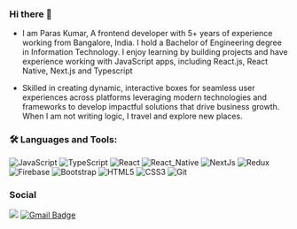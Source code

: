 ### Hi there 👋


- I am Paras Kumar, A frontend developer with 5+ years of experience working from Bangalore, India. I hold a Bachelor of Engineering degree in Information Technology. I enjoy learning by building projects and have experience working with JavaScript apps, including React.js, React Native,  Next.js and Typescript

 - Skilled in creating dynamic, interactive boxes for seamless user experiences across platforms leveraging modern technologies and frameworks to develop impactful solutions that drive business growth. When I am not writing logic, I travel and explore new places.



### 🛠️ Languages and Tools:

![JavaScript](https://img.shields.io/badge/-JavaScript-black?style=flat-square&logo=javascript)
![TypeScript](https://img.shields.io/badge/-Typescript-black?style=flat-square&logo=typescript)
![React](https://img.shields.io/badge/-React-black?style=flat-square&logo=react)
![React_Native](https://img.shields.io/badge/-ReactNative-black?style=flat-square&logo=react)
![NextJs](https://img.shields.io/badge/-Nextjs-black?style=flat-square&logo=nextjs)
![Redux](https://img.shields.io/badge/-Redux-black?style=flat-square&logo=Redux)
![Firebase](https://img.shields.io/badge/-Firebase-black?style=flat-square&logo=Firebase)
![Bootstrap](https://img.shields.io/badge/-Bootstrap-black?style=flat-square&logo=bootstrap)
![HTML5](https://img.shields.io/badge/-HTML5-black?style=flat-square&logo=html5&logoColor=white)
![CSS3](https://img.shields.io/badge/-CSS3-black?style=flat-square&logo=css3)
![Git](https://img.shields.io/badge/-Git-black?style=flat-square&logo=git)






###  Social
<!--
-->
[<img src="https://img.shields.io/badge/Paras Kumar-%230077B5.svg?&style=flat-square&logo=linkedin&logoColor=white" />](https://www.linkedin.com/in/paras-kumar-686b85143//)
[![Gmail Badge](https://img.shields.io/badge/-kumarparas249@gmail.com-c14438?style=flat-square&logo=Gmail&logoColor=white&link=mailto:kumarparas249@gmail.com)](mailto:kumarparas249@gmail.com)

